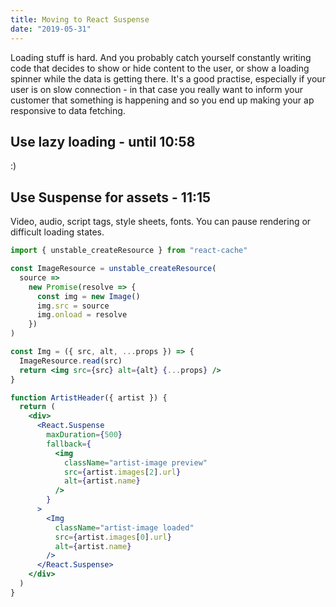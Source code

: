```yaml
---
title: Moving to React Suspense
date: "2019-05-31"
---
```


Loading stuff is hard. And you probably catch yourself constantly writing code that decides to show or hide content to the user, or show a loading spinner while the data is getting there. It's a good practise, especially if your user is on slow connection - in that case you really want to inform your customer that something is happening and so you end up making your ap responsive to data fetching.

## Use lazy loading - until 10:58

:)

## Use Suspense for assets - 11:15

Video, audio, script tags, style sheets, fonts. You can pause rendering or difficult loading states.

```jsx
import { unstable_createResource } from "react-cache"

const ImageResource = unstable_createResource(
  source =>
    new Promise(resolve => {
      const img = new Image()
      img.src = source
      img.onload = resolve
    })
)

const Img = ({ src, alt, ...props }) => {
  ImageResource.read(src)
  return <img src={src} alt={alt} {...props} />
}

function ArtistHeader({ artist }) {
  return (
    <div>
      <React.Suspense
        maxDuration={500}
        fallback={
          <img
            className="artist-image preview"
            src={artist.images[2].url}
            alt={artist.name}
          />
        }
      >
        <Img
          className="artist-image loaded"
          src={artist.images[0].url}
          alt={artist.name}
        />
      </React.Suspense>
    </div>
  )
}
```
